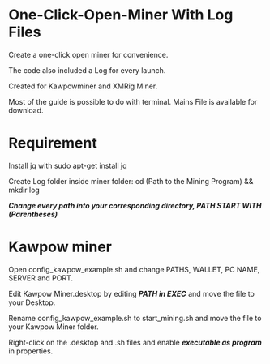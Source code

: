 # One-Click-Open-Miner With Log Files
Create a one-click open miner for convenience.

The code also included a Log for every launch.

Created for Kawpowminer and XMRig Miner.

Most of the guide is possible to do with terminal. Mains File is available for download. 

# Requirement
Install jq with sudo apt-get install jq

Create Log folder inside miner folder: cd (Path to the Mining Program) && mkdir log

***Change every path into your corresponding directory, PATH START WITH (Parentheses)***

# Kawpow miner
Open config_kawpow_example.sh and change PATHS, WALLET, PC NAME, SERVER and PORT.

Edit Kawpow Miner.desktop by editing ***PATH in EXEC*** and move the file to your Desktop.

Rename config_kawpow_example.sh to start_mining.sh and move the file to your Kawpow Miner folder.

Right-click on the .desktop and .sh files and enable ***executable as program*** in properties.


